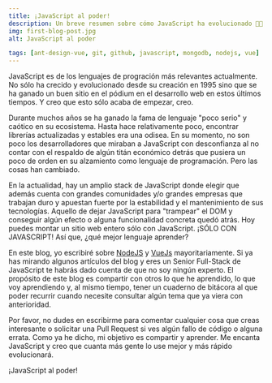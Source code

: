 ```yaml
---
title: ¡JavaScript al poder!
description: Un breve resumen sobre cómo JavaScript ha evolucionado 🧑‍💻
img: first-blog-post.jpg
alt: JavaScript al poder

tags: [ant-design-vue, git, github, javascript, mongodb, nodejs, vue]
---
```


JavaScript es de los lenguajes de progración más relevantes actualmente. No sólo ha crecido y evolucionado desde su creación en 1995 sino que se ha ganado un buen sitio en el pódium en el desarrollo web en estos últimos tiempos. Y creo que esto sólo acaba de empezar, creo.

Durante muchos años se ha ganado la fama de lenguaje "poco serio" y caótico en su ecosistema. Hasta hace relativamente poco, encontrar librerías actualizadas y estables era una odisea. En su momento, no son poco los desarrolladores que miraban a JavaScript con desconfianza al no contar con el respaldo de algún titán económico detrás que pusiera un poco de orden en su alzamiento como lenguaje de programación. Pero las cosas han cambiado.

En la actualidad, hay un amplio stack de JavaScript donde elegir que además cuenta con grandes comunidades y/o grandes empresas que trabajan duro y apuestan fuerte por la estabilidad y el mantenimiento de sus tecnologías. Aquello de dejar JavaScript para "trampear" el DOM y conseguir algún efecto o alguna funcionalidad concreta quedó atrás. Hoy puedes montar un sitio web entero sólo con JavaScript. ¡SÓLO CON JAVASCRIPT! Así que, ¿qué mejor lenguaje aprender?

En este blog, yo escribiré sobre [NodeJS](https://nodejs.org/) y [VueJs](https://vuejs.org/) mayoritariamente. Si ya has mirando algunos artículos del blog y eres un Senior Full-Stack de JavaScript te habrás dado cuenta de que no soy ningún experto. El propósito de este blog es compartir con otros lo que he aprendido, lo que voy aprendiendo y, al mismo tiempo, tener un cuaderno de bitácora al que poder recurrir cuando necesite consultar algún tema que ya viera con anterioridad.

Por favor, no dudes en escribirme para comentar cualquier cosa que creas interesante o solicitar una Pull Request si ves algún fallo de código o alguna errata. Como ya he dicho, mi objetivo es compartir y aprender. Me encanta JavaScript y creo que cuanta más gente lo use mejor y más rápido evolucionará.

¡JavaScript al poder!
